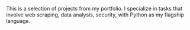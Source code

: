This is a selection of projects from my portfolio. I specialize in tasks that involve web scraping, data analysis, security, with Python as my flagship language.


<!--- <p align="left">
  <--<a href="mailto:,@gmail.com" alt="Gmail">
    <img src="https://img.shields.io/badge/-Gmail-FF0000?style=flat-square&labelColor=FF0000&logo=gmail&logoColor=white&link=LINK-DO-SEU-EMAIL" /></a>--

    
  <a href="https://www.linkedin.com/in/everton93/" alt="Linkedin">
    <img src="https://img.shields.io/badge/-Linkedin-0e76a8?style=flat-square&logo=Linkedin&logoColor=white"&link=everton-tenorio />
  </a>
</p> <sup>Everton Tenorio - Junior Developer</sup>


---
### Some projects:
  
  <p><a href="https://futelive-eihaoboc2-everton-tenorios-projects.vercel.app" alt="Futlive">
      <img src="https://img.shields.io/badge/Futelive Web Scraping-ReactJS, node, Express, Cheerio-%23121011?style=for-the-badge&logo=Github&logoColor=white" /> 
  </a></p>

  <--<p><a href="https://filmes-premiados.vercel.app/" alt="ow">
      <img src="https://img.shields.io/badge/Oscar_Awards Web Scraping-Vue, Flask, BeautifulSoup4, mongodb-%23121011.svg?style=for-the-badge&logo=Github&logoColor=white" /> 
  </a></p>--

  <p><a href="https://github.com/everton-tenorio/viaprodutos" alt="vp">
      <img src="https://img.shields.io/badge/Via Produtos Web - Vue, Django, Django Rest Framework, Docker-68a152?style=for-the-badge&logo=Github&logoColor=white" /> 
  </a></p>
  

<---### Hi there 👋

https://img.shields.io/badge/githubs-%23121011.svg?style=for-the-badge&logo=github&logoColor=white

Always seeking theoretical and practical knowledge regarding software development best practices, devops culture, cloud computing, automation and troubleshooting.
          
:earth_americas: Living in Maceió, Brazil      

### Skills ###
<img align="left" width="20px" alt="Linux" src="https://upload.wikimedia.org/wikipedia/commons/thumb/3/35/Tux.svg/1200px-Tux.svg.png" />
<img align="left" width="26px" alt="Docker" src="https://cdn4.iconfinder.com/data/icons/logos-and-brands/512/97_Docker_logo_logos-512.png" />
<img align="left" width="26px" alt="Python" src="https://raw.githubusercontent.com/github/explore/80688e429a7d4ef2fca1e82350fe8e3517d3494d/topics/python/python.png" />
<img align="left" width="45px" alt="Django" src="https://1000logos.net/wp-content/uploads/2020/08/Django-Logo.png" />
<img align="left" width="26px" alt="Flask" src="https://cdn.iconscout.com/icon/free/png-256/flask-51-285137.png" />
<img align="left" width="26px" alt="Vue" src="https://upload.wikimedia.org/wikipedia/commons/thumb/9/95/Vue.js_Logo_2.svg/1184px-Vue.js_Logo_2.svg.png" />
<img align="left" width="90px" alt="PostgreSQL" src="https://i.ibb.co/gZxdKd4/oie-l-UMazof-Mm7c-M.png" />

 
--->
